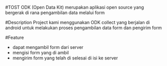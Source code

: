 #TOST
ODK (Open Data Kit) merupakan aplikasi open source yang bergerak di rana pengambilan data melalui form

#Description Project
kami menggunakan ODK collect yang berjalan di android untuk melakukan proses pengambilan data form dan pengirim form

#Feature
- dapat mengambil form dari server
- mengisi form yang di ambil
- mengirim form yang telah di selesai di isi ke server


